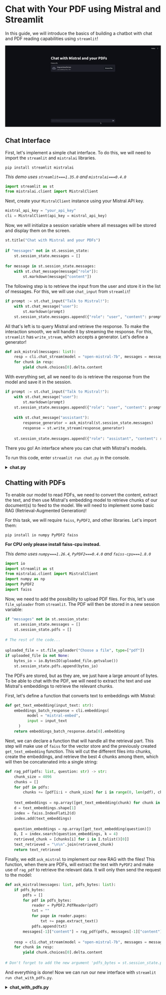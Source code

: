 # Chat with Your PDF using Mistral and Streamlit

In this guide, we will introduce the basics of building a chatbot with chat and PDF reading capabilities using `streamlit`!

![Demo](demo.gif)

## Chat Interface

First, let's implement a simple chat interface. To do this, we will need to import the `streamlit` and `mistralai` libraries.

```shell
pip install streamlit mistralai
```

*This demo uses `streamlit===1.35.0` and `mistralai===0.4.0`*

```py
import streamlit as st
from mistralai.client import MistralClient
```

Next, create your `MistralClient` instance using your Mistral API key.

```py
mistral_api_key = "your_api_key"
cli = MistralClient(api_key = mistral_api_key)
```

Now, we will initialize a session variable where all messages will be stored and display them on the screen.

```py
st.title("Chat with Mistral and your PDFs")

if "messages" not in st.session_state:
    st.session_state.messages = []

for message in st.session_state.messages:
    with st.chat_message(message["role"]):
        st.markdown(message["content"])
```

The following step is to retrieve the input from the user and store it in the list of messages. For this, we will use `chat_input` from `streamlit`!

```py
if prompt := st.chat_input("Talk to Mistral!"):
    with st.chat_message("user"):
        st.markdown(prompt)
    st.session_state.messages.append({"role": "user", "content": prompt})
```

All that's left is to query Mistral and retrieve the response. To make the interaction smooth, we will handle it by streaming the response. For this, `streamlit` has `write_stream`, which accepts a generator. Let's define a generator!

```py
def ask_mistral(messages: list):
    resp = cli.chat_stream(model = "open-mistral-7b", messages = messages, max_tokens = 1024)
    for chunk in resp:
        yield chunk.choices[0].delta.content
```

With everything set, all we need to do is retrieve the response from the model and save it in the session.

```py
if prompt := st.chat_input("Talk to Mistral!"):
    with st.chat_message("user"):
        st.markdown(prompt)
    st.session_state.messages.append({"role": "user", "content": prompt})

    with st.chat_message("assistant"):
        response_generator = ask_mistral(st.session_state.messages)
        response = st.write_stream(response_generator)

    st.session_state.messages.append({"role": "assistant", "content": response})
```

There you go! An interface where you can chat with Mistral's models.

To run this code, enter `streamlit run chat.py` in the console.

<details>
<summary><b>chat.py</b></summary>

```py
import streamlit as st
from mistralai.client import MistralClient

mistral_api_key = "your_api_key"
cli = MistralClient(api_key=mistral_api_key)

st.title("Chat with Mistral")

if "messages" not in st.session_state:
    st.session_state.messages = []

for message in st.session_state.messages:
    with st.chat_message(message["role"]):
        st.markdown(message["content"])

def ask_mistral(messages: list):
    resp = cli.chat_stream(model = "open-mistral-7b", messages = messages, max_tokens = 1024)
    for chunk in resp:
        yield chunk.choices[0].delta.content

if prompt := st.chat_input("Talk to Mistral!"):
    with st.chat_message("user"):
        st.markdown(prompt)
    st.session_state.messages.append({"role": "user", "content": prompt})

    with st.chat_message("assistant"):
        response_generator = ask_mistral(st.session_state.messages)
        response = st.write_stream(response_generator)

    st.session_state.messages.append({"role": "assistant", "content": response})
```

</details>

## Chatting with PDFs

To enable our model to read PDFs, we need to convert the content, extract the text, and then use Mistral's embedding model to retrieve chunks of our document(s) to feed to the model. We will need to implement some basic RAG (Retrieval-Augmented Generation)!

For this task, we will require `faiss`, `PyPDF2`, and other libraries. Let's import them:

```shell
pip install io numpy PyPDF2 faiss
```

**For CPU only please install faiss-cpu instead.**

*This demo uses `numpy===1.26.4`, `PyPDF2===0.4.0` and `faiss-cpu===1.8.0`*

```py
import io
import streamlit as st
from mistralai.client import MistralClient
import numpy as np
import PyPDF2
import faiss
```

Now, we need to add the possibility to upload PDF files. For this, let's use `file_uploader` from `streamlit`. The PDF will then be stored in a new session variable:

```py
if "messages" not in st.session_state:
    st.session_state.messages = []
    st.session_state.pdfs = []

# The rest of the code...

uploaded_file = st.file_uploader("Choose a file", type=["pdf"])
if uploaded_file is not None:
    bytes_io = io.BytesIO(uploaded_file.getvalue())
    st.session_state.pdfs.append(bytes_io)
```

The PDFs are stored, but as they are, we just have a large amount of bytes. To be able to chat with the PDF, we will need to extract the text and use Mistral's embeddings to retrieve the relevant chunks.

First, let's define a function that converts text to embeddings with Mistral:

```py
def get_text_embedding(input_text: str):
    embeddings_batch_response = cli.embeddings(
          model = "mistral-embed",
          input = input_text
      )
    return embeddings_batch_response.data[0].embedding
```

Next, we can declare a function that will handle all the retrieval part. This step will make use of `faiss` for the vector store and the previously created `get_text_embedding` function. This will cut the different files into chunks, create the embeddings, and retrieve the best 4 chunks among them, which will then be concatenated into a single string:

```py
def rag_pdf(pdfs: list, question: str) -> str:
    chunk_size = 4096
    chunks = []
    for pdf in pdfs:
        chunks += [pdf[i:i + chunk_size] for i in range(0, len(pdf), chunk_size)]

    text_embeddings = np.array([get_text_embedding(chunk) for chunk in chunks])
    d = text_embeddings.shape[1]
    index = faiss.IndexFlatL2(d)
    index.add(text_embeddings)

    question_embeddings = np.array([get_text_embedding(question)])
    D, I = index.search(question_embeddings, k = 4)
    retrieved_chunk = [chunks[i] for i in I.tolist()[0]]
    text_retrieved = "\n\n".join(retrieved_chunk)
    return text_retrieved
```

Finally, we edit `ask_mistral` to implement our new RAG with the files! This function, when there are PDFs, will extract the text with `PyPDF2` and make use of `rag_pdf` to retrieve the relevant data. It will only then send the request to the model:

```py
def ask_mistral(messages: list, pdfs_bytes: list):
    if pdfs_bytes:
        pdfs = []
        for pdf in pdfs_bytes:
            reader = PyPDF2.PdfReader(pdf)
            txt = ""
            for page in reader.pages:
                txt += page.extract_text()
            pdfs.append(txt)
        messages[-1]["content"] = rag_pdf(pdfs, messages[-1]["content"]) + "\n\n" + messages[-1]["content"]

    resp = cli.chat_stream(model = "open-mistral-7b", messages = messages, max_tokens = 1024)
    for chunk in resp:
        yield chunk.choices[0].delta.content

# Don't forget to add the new argument 'pdfs_bytes = st.session_state.pdfs' when you call this function.
```

And everything is done! Now we can run our new interface with `streamlit run chat_with_pdfs.py`.

<details>
<summary><b>chat_with_pdfs.py</b></summary>

```py
import io
import streamlit as st
from mistralai.client import MistralClient
import numpy as np
import PyPDF2
import faiss

mistral_api_key = "your_api_key"
cli = MistralClient(api_key = mistral_api_key)

def get_text_embedding(input: str):
    embeddings_batch_response = cli.embeddings(
          model="mistral-embed",
          input=input
      )
    return embeddings_batch_response.data[0].embedding

def rag_pdf(pdfs: list, question: str) -> str:
    chunk_size = 4096
    chunks = []
    for pdf in pdfs:
        chunks += [pdf[i:i + chunk_size] for i in range(0, len(pdf), chunk_size)]

    text_embeddings = np.array([get_text_embedding(chunk) for chunk in chunks])
    d = text_embeddings.shape[1]
    index = faiss.IndexFlatL2(d)
    index.add(text_embeddings)

    question_embeddings = np.array([get_text_embedding(question)])
    D, I = index.search(question_embeddings, k = 4)
    retrieved_chunk = [chunks[i] for i in I.tolist()[0]]
    text_retrieved = "\n\n".join(retrieved_chunk)
    return text_retrieved

st.title("Chat with Mistral")

if "messages" not in st.session_state:
    st.session_state.messages = []
    st.session_state.pdfs = []

for message in st.session_state.messages:
    with st.chat_message(message["role"]):
        st.markdown(message["content"])

def ask_mistral(messages: list, pdfs_bytes: list):
    if pdfs_bytes:
        pdfs = []
        for pdf in pdfs_bytes:
            reader = PyPDF2.PdfReader(pdf)
            txt = ""
            for page in reader.pages:
                txt += page.extract_text()
            pdfs.append(txt)
        messages[-1]["content"] = rag_pdf(pdfs, messages[-1]["content"]) + "\n\n" + messages[-1]["content"]
        
    resp = cli.chat_stream(model="open-mistral-7b", messages = messages, max_tokens = 1024)
    for chunk in resp:
        yield chunk.choices[0].delta.content

if prompt := st.chat_input("Talk to Mistral!"):
    with st.chat_message("user"):
        st.markdown(prompt)
    st.session_state.messages.append({"role": "user", "content": prompt})

    with st.chat_message("assistant"):
        response_generator = ask_mistral(st.session_state.messages, st.session_state.pdfs)
        response = st.write_stream(response_generator)

    st.session_state.messages.append({"role": "assistant", "content": response})

uploaded_file = st.file_uploader("Choose a file", type = ["pdf"])
if uploaded_file is not None:
    bytes_io = io.BytesIO(uploaded_file.getvalue())
    st.session_state.pdfs.append(bytes_io)
```

</details>
